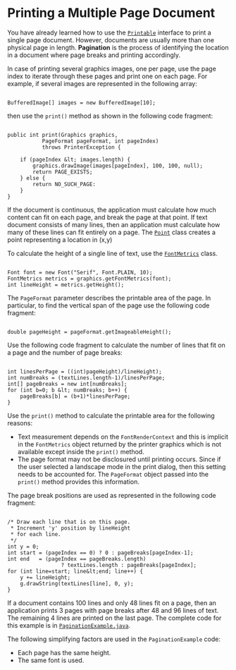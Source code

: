 
# Printing a Multiple Page Document

You have already learned how to use the 
[`Printable`](https://docs.oracle.com/javase/8/docs/api/java/awt/print/Printable.html) interface to print a single page document. However, documents are usually more than one physical page in length. **Pagination** is the process of identifying the location in a document where page breaks and printing accordingly.

In case of printing several graphics images, one per page, use the page index to iterate through these pages and print one on each page. For example, if several images are represented in the following array:

```

BufferedImage[] images = new BufferedImage[10];

```

then use the `print()` method as shown in the following code fragment:

```

public int print(Graphics graphics,
           PageFormat pageFormat, int pageIndex)
           throws PrinterException {

    if (pageIndex &lt; images.length) {
        graphics.drawImage(images[pageIndex], 100, 100, null);
        return PAGE_EXISTS;
    } else {
        return NO_SUCH_PAGE:
    }
}

```

If the document is continuous, the application must calculate how much content can fit on each page, and break the page at that point. If text document consists of many lines, then an application must calculate how many of these lines can fit entirely on a page. The 
[`Point`](https://docs.oracle.com/javase/8/docs/api/java/awt/Point.html) class creates a point representing a location in (x,y)

To calculate the height of a single line of text, use the 
[`FontMetrics`](https://docs.oracle.com/javase/8/docs/api/java/awt/FontMetrics.html) class.

```

Font font = new Font("Serif", Font.PLAIN, 10);
FontMetrics metrics = graphics.getFontMetrics(font);
int lineHeight = metrics.getHeight();

```

The `PageFormat` parameter describes the printable area of the page. In particular, to find the vertical span of the page use the following code fragment:

```

double pageHeight = pageFormat.getImageableHeight();

```

Use the following code fragment to calculate the number of lines that fit on a page and the number of page breaks:

```

int linesPerPage = ((int)pageHeight)/lineHeight);
int numBreaks = (textLines.length-1)/linesPerPage;
int[] pageBreaks = new int[numBreaks];
for (int b=0; b &lt; numBreaks; b++) {
    pageBreaks[b] = (b+1)*linesPerPage; 
}

```

Use the `print()` method to calculate the printable area for the following reasons:

- Text measurement depends on the `FontRenderContext` and this is implicit in the `FontMetrics` object returned by the printer graphics which is not available except inside the `print()` method.
- The page format may not be disclosured until printing occurs. Since if the user selected a landscape mode in the print dialog, then this setting needs to be accounted for. The `PageFormat` object passed into the `print()` method provides this information.

The page break positions are used as represented in the following code fragment:

```

/* Draw each line that is on this page.
 * Increment 'y' position by lineHeight
 * for each line.
 */
int y = 0; 
int start = (pageIndex == 0) ? 0 : pageBreaks[pageIndex-1];
int end   = (pageIndex == pageBreaks.length)
                 ? textLines.length : pageBreaks[pageIndex];
for (int line=start; line&lt;end; line++) {
    y += lineHeight;
    g.drawString(textLines[line], 0, y);
}

```

If a document contains 100 lines and only 48 lines fit on a page, then an application prints 3 pages with page breaks after 48 and 96 lines of text. The remaining 4 lines are printed on the last page. The complete code for this example is in 
[`PaginationExample.java`](examples/PaginationExample.java).

The following simplifying factors are used in the `PaginationExample` code:

- Each page has the same height.
- The same font is used.
